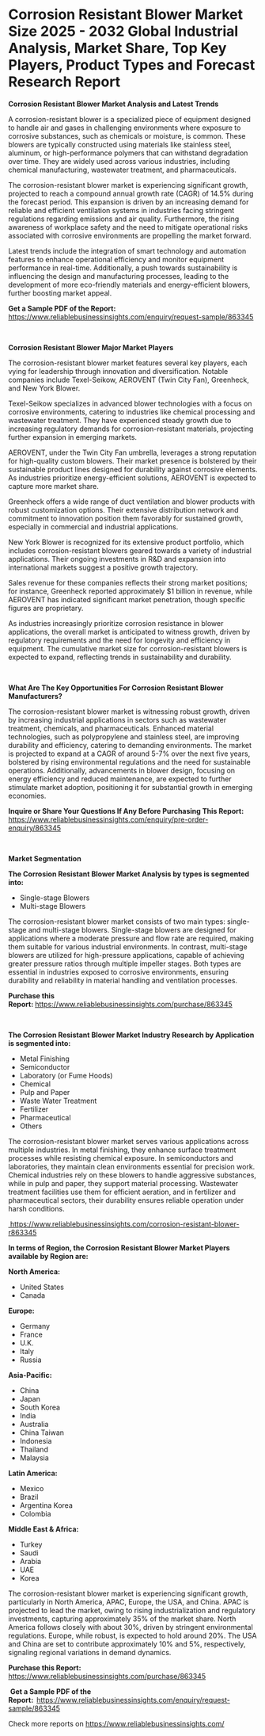 <p><h1>Corrosion Resistant Blower Market Size 2025 - 2032 Global Industrial Analysis, Market Share, Top Key Players, Product Types and Forecast Research Report</h1></p><p><strong>Corrosion Resistant Blower Market Analysis and Latest Trends</strong></p>
<p><p>A corrosion-resistant blower is a specialized piece of equipment designed to handle air and gases in challenging environments where exposure to corrosive substances, such as chemicals or moisture, is common. These blowers are typically constructed using materials like stainless steel, aluminum, or high-performance polymers that can withstand degradation over time. They are widely used across various industries, including chemical manufacturing, wastewater treatment, and pharmaceuticals.</p><p>The corrosion-resistant blower market is experiencing significant growth, projected to reach a compound annual growth rate (CAGR) of 14.5% during the forecast period. This expansion is driven by an increasing demand for reliable and efficient ventilation systems in industries facing stringent regulations regarding emissions and air quality. Furthermore, the rising awareness of workplace safety and the need to mitigate operational risks associated with corrosive environments are propelling the market forward. </p><p>Latest trends include the integration of smart technology and automation features to enhance operational efficiency and monitor equipment performance in real-time. Additionally, a push towards sustainability is influencing the design and manufacturing processes, leading to the development of more eco-friendly materials and energy-efficient blowers, further boosting market appeal.</p></p>
<p><strong>Get a Sample PDF of the Report:&nbsp;</strong> <a href="https://www.reliablebusinessinsights.com/enquiry/request-sample/863345?utm_campaign=3582&utm_medium=2&utm_source=Github&utm_content=ia&utm_term=08042025&utm_id=corrosion-resistant-blower">https://www.reliablebusinessinsights.com/enquiry/request-sample/863345</a></p>
<p>&nbsp;</p>
<p><strong>Corrosion Resistant Blower Major Market Players</strong></p>
<p><p>The corrosion-resistant blower market features several key players, each vying for leadership through innovation and diversification. Notable companies include Texel-Seikow, AEROVENT (Twin City Fan), Greenheck, and New York Blower. </p><p>Texel-Seikow specializes in advanced blower technologies with a focus on corrosive environments, catering to industries like chemical processing and wastewater treatment. They have experienced steady growth due to increasing regulatory demands for corrosion-resistant materials, projecting further expansion in emerging markets.</p><p>AEROVENT, under the Twin City Fan umbrella, leverages a strong reputation for high-quality custom blowers. Their market presence is bolstered by their sustainable product lines designed for durability against corrosive elements. As industries prioritize energy-efficient solutions, AEROVENT is expected to capture more market share.</p><p>Greenheck offers a wide range of duct ventilation and blower products with robust customization options. Their extensive distribution network and commitment to innovation position them favorably for sustained growth, especially in commercial and industrial applications.</p><p>New York Blower is recognized for its extensive product portfolio, which includes corrosion-resistant blowers geared towards a variety of industrial applications. Their ongoing investments in R&D and expansion into international markets suggest a positive growth trajectory.</p><p>Sales revenue for these companies reflects their strong market positions; for instance, Greenheck reported approximately $1 billion in revenue, while AEROVENT has indicated significant market penetration, though specific figures are proprietary. </p><p>As industries increasingly prioritize corrosion resistance in blower applications, the overall market is anticipated to witness growth, driven by regulatory requirements and the need for longevity and efficiency in equipment. The cumulative market size for corrosion-resistant blowers is expected to expand, reflecting trends in sustainability and durability.</p></p>
<p>&nbsp;</p>
<p><strong>What Are The Key Opportunities For Corrosion Resistant Blower Manufacturers?</strong></p>
<p><p>The corrosion-resistant blower market is witnessing robust growth, driven by increasing industrial applications in sectors such as wastewater treatment, chemicals, and pharmaceuticals. Enhanced material technologies, such as polypropylene and stainless steel, are improving durability and efficiency, catering to demanding environments. The market is projected to expand at a CAGR of around 5-7% over the next five years, bolstered by rising environmental regulations and the need for sustainable operations. Additionally, advancements in blower design, focusing on energy efficiency and reduced maintenance, are expected to further stimulate market adoption, positioning it for substantial growth in emerging economies.</p></p>
<p><strong>Inquire or Share Your Questions If Any Before Purchasing This Report:</strong> <a href="https://www.reliablebusinessinsights.com/enquiry/pre-order-enquiry/863345?utm_campaign=3582&utm_medium=2&utm_source=Github&utm_content=ia&utm_term=08042025&utm_id=corrosion-resistant-blower">https://www.reliablebusinessinsights.com/enquiry/pre-order-enquiry/863345</a></p>
<p>&nbsp;</p>
<p><strong>Market Segmentation</strong></p>
<p><strong>The Corrosion Resistant Blower Market Analysis by types is segmented into:</strong></p>
<p><ul><li>Single-stage Blowers</li><li>Multi-stage Blowers</li></ul></p>
<p><p>The corrosion-resistant blower market consists of two main types: single-stage and multi-stage blowers. Single-stage blowers are designed for applications where a moderate pressure and flow rate are required, making them suitable for various industrial environments. In contrast, multi-stage blowers are utilized for high-pressure applications, capable of achieving greater pressure ratios through multiple impeller stages. Both types are essential in industries exposed to corrosive environments, ensuring durability and reliability in material handling and ventilation processes.</p></p>
<p><strong>Purchase this Report:&nbsp;</strong><a href="https://www.reliablebusinessinsights.com/purchase/863345?utm_campaign=3582&utm_medium=2&utm_source=Github&utm_content=ia&utm_term=08042025&utm_id=corrosion-resistant-blower">https://www.reliablebusinessinsights.com/purchase/863345</a></p>
<p>&nbsp;</p>
<p><strong>The Corrosion Resistant Blower Market Industry Research by Application is segmented into:</strong></p>
<p><ul><li>Metal Finishing</li><li>Semiconductor</li><li>Laboratory (or Fume Hoods)</li><li>Chemical</li><li>Pulp and Paper</li><li>Waste Water Treatment</li><li>Fertilizer</li><li>Pharmaceutical</li><li>Others</li></ul></p>
<p><p>The corrosion-resistant blower market serves various applications across multiple industries. In metal finishing, they enhance surface treatment processes while resisting chemical exposure. In semiconductors and laboratories, they maintain clean environments essential for precision work. Chemical industries rely on these blowers to handle aggressive substances, while in pulp and paper, they support material processing. Wastewater treatment facilities use them for efficient aeration, and in fertilizer and pharmaceutical sectors, their durability ensures reliable operation under harsh conditions.</p></p>
<p><a href="https://www.reliablebusinessinsights.com/corrosion-resistant-blower-r863345?utm_campaign=3582&utm_medium=2&utm_source=Github&utm_content=ia&utm_term=08042025&utm_id=corrosion-resistant-blower">&nbsp;https://www.reliablebusinessinsights.com/corrosion-resistant-blower-r863345</a></p>
<p><strong>In terms of Region, the Corrosion Resistant Blower Market Players available by Region are:</strong></p>
<p>
    <p> <strong> North America: </strong>
        <ul>
            <li>United States</li>
            <li>Canada</li>
        </ul>
        </p> 
    <p> <strong> Europe: </strong>
        <ul>
            <li>Germany</li>
            <li>France</li>
            <li>U.K.</li>
            <li>Italy</li>
            <li>Russia</li>
        </ul>
        </p> 
    <p> <strong> Asia-Pacific: </strong>
        <ul>
            <li>China</li>
            <li>Japan</li>
            <li>South Korea</li>
            <li>India</li>
            <li>Australia</li>
            <li>China Taiwan</li>
            <li>Indonesia</li>
            <li>Thailand</li>
            <li>Malaysia</li>
        </ul>
        </p> 
    <p> <strong> Latin America: </strong>
        <ul>
            <li>Mexico</li>
            <li>Brazil</li>
            <li>Argentina Korea</li>
            <li>Colombia</li>
        </ul>
        </p> 
    <p> <strong> Middle East & Africa: </strong>
        <ul>
            <li>Turkey</li>
            <li>Saudi</li>
            <li>Arabia</li>
            <li>UAE</li>
            <li>Korea</li>
        </ul>
    </p>
    </p>
<p><p>The corrosion-resistant blower market is experiencing significant growth, particularly in North America, APAC, Europe, the USA, and China. APAC is projected to lead the market, owing to rising industrialization and regulatory investments, capturing approximately 35% of the market share. North America follows closely with about 30%, driven by stringent environmental regulations. Europe, while robust, is expected to hold around 20%. The USA and China are set to contribute approximately 10% and 5%, respectively, signaling regional variations in demand dynamics.</p></p>
<p><strong>Purchase this Report: </strong><a href="https://www.reliablebusinessinsights.com/purchase/863345?utm_campaign=3582&utm_medium=2&utm_source=Github&utm_content=ia&utm_term=08042025&utm_id=corrosion-resistant-blower">https://www.reliablebusinessinsights.com/purchase/863345</a></p>
<p>&nbsp;<strong>Get a Sample PDF of the Report:&nbsp;&nbsp;</strong><a href="https://www.reliablebusinessinsights.com/enquiry/request-sample/863345?utm_campaign=3582&utm_medium=2&utm_source=Github&utm_content=ia&utm_term=08042025&utm_id=corrosion-resistant-blower">https://www.reliablebusinessinsights.com/enquiry/request-sample/863345</a></p>
<p><strong></strong></p>
<p>Check more reports on <a href="https://www.reliablebusinessinsights.com/?utm_campaign=3582&utm_medium=2&utm_source=Github&utm_content=ia&utm_term=08042025&utm_id=corrosion-resistant-blower">https://www.reliablebusinessinsights.com/</a></p>
